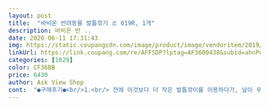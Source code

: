 ```yaml
---
layout: post 
title:  "바비온 반려동물 발톱깎기 소 019R, 1개" 
description: 바비온 반 ..
date: 2020-06-11 17:31:43 
img: https://static.coupangcdn.com/image/product/image/vendoritem/2019/01/31/3003280708/9b77c352-92a5-4c87-87c9-ed29173b3214.jpg 
linkUrl: https://link.coupang.com/re/AFFSDP?lptag=AF3600438&subid=ahnPublicAsk&pageKey=764774&itemId=2940701&vendorItemId=3003280708&traceid=V0-113-99e8391faacd4174 
categories: [1029] 
color: CF36BB 
price: 6430 
author: Ask View Shop 
cont:  "●구매후기●<br/>1.<br/> 전에 이것보다 더 작은 발톱깎이를 이용하다가, 날이 무뎌져 버리고 새로 구입한건데.<br/>.<br/> 더 작은 발톱깎기보다 손가락이 아프고 불편함.<br/>.<br/><br/>2.<br/> 깔끔하게 잘리지 않음.<br/><br/>3.<br/> 아직 새거라 그럴지도 모르겠지만.<br/>.<br/><br/>가격이 저렴하니 큰 기대는 안했지만.<br/>.<br/><br/>개인적으로 완전 별로라고 생각한 제품입니다.<br/><br/>개인적으론 진짜 넘 별로네요... <br/><br/>굉장히 뻑뻑함.<br/>.<br/> 안그래도 손가락 아픈데 힘이 더 들어가서 더아픔.<br/>.<br/><br/>근데 또 엄청 크게 벌려야함.<br/>.<br/><br/>나름 비교하고 후기 다 살펴보고 고른건데ㅠㅠ<br/>날이 살짝 더 무뎌질때까지만 사용하고 빨리 바꿔버려야겠어요.<br/><br/>뭐 발톱깎이 제품대로 잘 나온 제품이지만,<br/>얘는 날이 무뎌진 전에 사용하던거보다 살짝 더 나은 정도.<br/>.<br/><br/>원래 다듬기로 한 번 더 다듬어야 하는거지만,<br/>원래 소짜리 발톱깎이 사용했어서 큰거는 넘 무식할까봐 구입했는데 당황스러움.<br/>.<br/><br/>이건 손가락이 닿는 부분이 아닌 바깥만 작게 고무로 마감처리 돼서 애들 발톱 깎을 때 눌려서 엄청 아픔.<br/><br/>이럴줄 알았음 차라리 대형으로 구입할걸 그랬어요ㅠㅠ.<br/>.<br/><br/>이유를 설명하자면 이렇습니다!<br/>저는 비추하고 싶네요.<br/>.<br/><br/>전에 사용하던건 손잡이 부분이 전체 고무로 마감 돼있었는데.<br/>.<br/><br/>좋아요 잘짤려요 뭐살지 몰라서 상품평 젤 많은걸로 구입했는데 쵝오<br/>처음 발톱잘라봤어요.<br/>.<br/> 발톱은 미용할때  병원갈때만 잘라봤는데 좀자란거같아서 용기내봤어요.<br/>.<br/> 처음잘라봐서 느낌이 원래이런건지 그런건잘모르겠어요.<br/>  딸손톱잘라줄때처럼 딱딱 잘라지진않고 좀 으스러지는느낌? 그런느낌인데 고양이는 원래그런건지뭔지잘 몰라요 첨이라 ㅎ 그래도 잘했어요^^  손을달달떨며 실패하다가 맘먹고 딱잡고 앞발다잘랐어요ㅎ근데 뒷발이 있다는걸깜빡했네요?ㅋㅋ  고건 내일 ㅎ  착한가격에 잘잘라서만족해요<br/>" 
---
```

